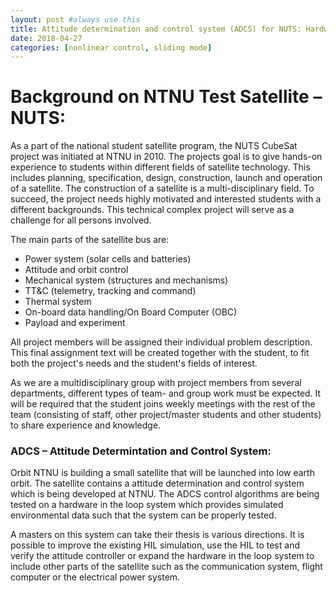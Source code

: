 ```yaml
---
layout: post #always use this
title: Attitude determination and control system (ADCS) for NUTS: Hardware in the loop  #This becomes the title of the page
date: 2018-04-27
categories: [nonlinear control, sliding mode]
---
```

# Background on NTNU Test Satellite – NUTS: #

As a part of the national student satellite program, the NUTS CubeSat project was initiated at NTNU in 2010. The projects goal is to give hands-on experience to students within different fields of satellite technology. This includes planning, specification, design, construction, launch and operation of a satellite.
The construction of a satellite is a multi-disciplinary field. To succeed, the project needs highly motivated and interested students with a different backgrounds. This technical complex project will serve as a challenge for all persons involved.
 
The main parts of the satellite bus are:
 
* Power system (solar cells and batteries)
* Attitude and orbit control
* Mechanical system (structures and mechanisms)
* TT&C (telemetry, tracking and command)
* Thermal system
* On-board data handling/On Board Computer (OBC)
* Payload and experiment
 
All project members will be assigned their individual problem description. This final assignment text will be created together with the student, to fit both the project's needs and the student's fields of interest.
 
As we are a multidisciplinary group with project members from several departments, different types of team- and group work must be expected. It will be required that the student joins weekly meetings with the rest of the team (consisting of staff, other project/master students and other students) to share experience and knowledge.
 

### ADCS – Attitude Determintation and Control System: ###
Orbit NTNU is building a small satellite that will be launched into low earth orbit. The satellite contains a attitude determination and control system which is being developed at NTNU.
The ADCS control algorithms are being tested on a hardware in the loop system which provides simulated environmental data such that the system can be properly tested.

A masters on this system can take their thesis is various directions. It is possible to improve the existing HIL simulation, use the HIL to test and verify the attitude controller or expand the hardware in the loop system to include other parts of the satellite such as the communication system, flight computer or the electrical power system.



